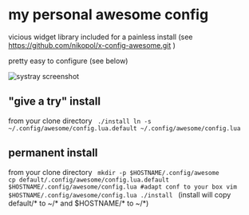my personal awesome config
==========================

vicious widget library included for a painless install
(see https://github.com/nikopol/x-config-awesome.git )

pretty easy to configure (see below)

![systray screenshot](https://github.com/nikopol/x-config-awesome/blob/master/systray.png?raw=true)


"give a try" install
--------------------
from your clone directory
<code>
./install
ln -s ~/.config/awesome/config.lua.default ~/.config/awesome/config.lua
</code>

permanent install
-----------------
from your clone directory
<code>
mkdir -p $HOSTNAME/.config/awesome
cp default/.config/awesome/config.lua.default $HOSTNAME/.config/awesome/config.lua
#adapt conf to your box
vim $HOSTNAME/.config/awesome/config.lua
./install
</code>
(install will copy default/* to ~/* and $HOSTNAME/* to ~/*)
